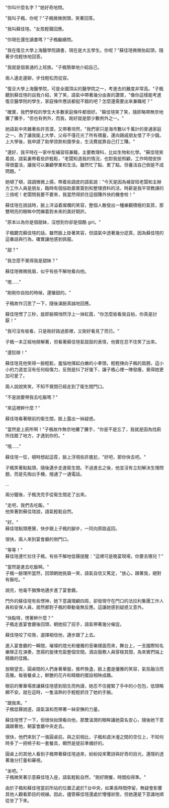 "你叫什麼名字？"她好奇地問。

"我叫子楓，你呢？"子楓微微側頭，笑著回答。

"我叫蘇佳瑄。"女孩輕聲回應。

"你現在還在讀書嗎？"子楓繼續問。

"我在復旦大學上海醫學院讀書，現在是大五學生。你呢？"蘇佳瑄微微抬起頭，隨著步伐輕快地回答。

"我就是個普通的上班族。"子楓簡單地介紹自己。

兩人邊走邊聊，步伐輕松而從容。

"復旦大學上海醫學院，可是全國頂尖的醫學院之一，考進去的難度非常高。"子楓聽到蘇佳瑄的自我介紹，笑了笑，語氣中帶著幾分由衷的讚賞，"像你這樣能考進復旦醫學院的學生，家庭條件應該都挺不錯的吧？怎麼還需要出來兼職呢？"

"確實，我們學校的學生大多數家庭條件都很好。"蘇佳瑄笑了笑，隨即略帶無奈地攤了攤手，"但也有例外，而我，剛好就是那少數例外之一。"

她語氣中夾雜著些許苦澀，又帶著坦然，"我們家只是海市數以千萬計的普通家庭之一。為了讓我能上大學，父母不僅花光了所有積蓄，還向親戚朋友借了不少錢。上大學後，我申請了助學貸款和獎學金，生活費就靠自己打工賺。"

"還好，我平時在一家中型補習班兼職，主要教理科，比如生物和化學。"蘇佳瑄笑着說，語氣裏帶着些許輕鬆，"老闆知道我的情況，也對我挺照顧，工作時間安排得很靈活，讓我可以兼顧學業和生活。雖然忙了點、累了點，但養活自己倒是不成問題。"

她頓了頓，語調微微上揚，帶着些調皮的語氣說："今天是因為補習班老闆和主辦方工作人員是朋友，臨時有個協助嘉賓簽到和整理資料的活，時薪是我平常教課的三倍呢！老闆問我要不要來，我當然得抓住這個賺外快的機會啦！"

蘇佳瑄在說話時，臉上洋溢着燦爛的笑容，整個人散發出一種樂觀積極的氣質，那雙明亮的眼眸中閃爍着對未來的美好期許。

"原本以為你是個甜妹，沒想到你卻是個酷 girl。"

子楓聽完蘇佳瑄的話，雖然臉上掛著笑容，但語氣中透著幾分認真，因為蘇佳瑄的這番話與行為，確實讓他感到佩服。

"甜？"

"我怎麼不覺得我是甜妹？"

蘇佳瑄微微挑眉，似乎有些不解地看向他。

"嗯……"

"剛剛你自拍的時候，還蠻甜的。"

子楓故作沉思了一下，隨後滿臉真誠地回應。

蘇佳瑄愣了三秒，旋即臉頰悄然浮上一抹紅霞，"你怎麼偷看我自拍，你真是討厭！"

"我可沒有偷看，只是剛好路過那裡，又剛好看見了而已。"

子楓一本正經地辯解著，但看著蘇佳瑄氣鼓鼓的表情，他實在忍不住笑了出來。

"還狡辯！"

蘇佳瑄見他笑得一臉輕鬆，羞惱地揮起白嫩的小拳頭，輕輕捶向子楓的肩膀。這小小的力道並沒有任何殺傷力，反倒是抖了好幾下，讓子楓心裡一陣發癢，覺得她更加可愛了。

兩人說說笑笑，不知不覺間已經走到了衛生間門口。

"不是說要帶我去吃飯嗎？"

"來這裡幹什麼？"

蘇佳瑄看著眼前的衛生間，臉上露出一絲疑惑。

"當然是上廁所啊！"子楓故作無奈地攤了攤手，"你是不是忘了，我就是因為找廁所找錯了地方，才遇到你的。"

"哦……"

蘇佳瑄一怔，頓時想起這茬，臉上浮現些許尷尬，"好吧，那你快去吧。"

子楓笑著點點頭，隨後邁步走進衛生間。不過進去之後，他並沒有立刻解決生理問題，而是先掏出手機，撥通了一通電話。

...


兩分鐘後，子楓洗完手從衛生間走了出來。  

"走吧，我們去吃飯。"  
他笑著對蘇佳瑄說，語氣輕鬆自然。  

"好。"  
蘇佳瑄點頭應聲，快步跟上子楓的腳步，一同向原路返回。  

很快，兩人來到宴會廳的側門口。  

"等等！"  
蘇佳瑄連忙拉住子楓，有些不解地低聲提醒："這裡可是晚宴現場，你要去哪兒？"  

"當然是進去吃飯啊。"  
子楓一臉理所當然，回頭朝她挑眉一笑，語氣自信又篤定，"放心，跟著我，絕對有飯吃。"  

說完，他毫不猶豫地邁步進了宴會廳。  

門外的蘇佳瑄有些愣神，她下意識環顧四周，卻發現守在門口的法拉利集團工作人員和安保人員，居然都對子楓的舉動毫無反應。這讓她感到疑惑又意外。  

"快點呀，愣著幹什麼？"  
子楓走進宴會廳後回頭，朝她招了招手，語氣帶著幾分催促。  

蘇佳瑄咬了咬唇，選擇相信他，邁步跟了上去。  

進入宴會廳的一瞬間，璀璨的燈光和優雅的音樂撲面而來，舞台上，一支國際知名樂隊正在演奏，悠揚的旋律充盈整個空間。酒店服務人員穿梭其間，為來賓們端上精緻的佳餚。  

放眼望去，圓桌間的人們身著華服，推杯換盞，臉上盡是優雅的笑容，氣氛融洽而高雅。每張餐桌上，鮮艷的花卉和精緻的擺設相映成趣。  

眼前的奢華場景讓蘇佳瑄感到陌生而拘謹，她忍不住握緊了手中的小包包，低頭略顯不安。就在這時，一隻溫熱的手輕輕抓住了她的手腕。  

"跟我來。"  
子楓低聲說道，語氣溫和而帶著一絲安撫的力量。  

蘇佳瑄愣了一下，但很快抬頭看向他，那雙溫潤的眼眸讓她莫名安心，隨後她下意識跟著他，朝宴會廳中央走去。  

很快，他們來到了一張圓桌前。與之前相比，子楓和虞沐瀅之間的空位上，不知何時多了一把椅子和一套餐具，顯然是提前準備好的。  

圓桌上的其他人看到子楓帶著蘇佳瑄過來，紛紛投來驚訝與好奇的目光，還隱約透著幾分打量和審視。  

"坐吧。"  
子楓微笑著示意蘇佳瑄入座，語氣輕鬆自然，"剛好開餐，時間掐得準。"  

由於子楓和蘇佳瑄當前所站的位置正處於T台中央，如果長時間停留，無疑會影響其他人觀看節目的視線。因此，儘管蘇佳瑄還處於懵懂狀態，但她還是下意識地順從坐了下來。